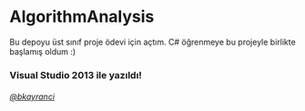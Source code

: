 # AlgorithmAnalysis
Bu depoyu üst sınıf proje ödevi için açtım. C# öğrenmeye bu projeyle birlikte başlamış oldum :)

### Visual Studio 2013 ile yazıldı!


###### [@bkayranci](http://www.twitter.com/bkayranci)
